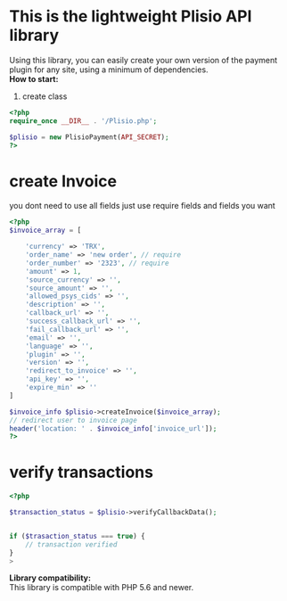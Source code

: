 # This is the lightweight Plisio API library

Using this library, you can easily create your own version of the payment plugin for any site, using a minimum of dependencies. <br>
**How to start:**

1. create class

```php
<?php
require_once __DIR__ . '/Plisio.php';

$plisio = new PlisioPayment(API_SECRET);
?>
```

# create Invoice

you dont need to use all fields just use require fields and fields you want

```php
<?php
$invoice_array = [

    'currency' => 'TRX',
    'order_name' => 'new order', // require
    'order_number' => '2323', // require
    'amount' => 1,
    'source_currency' => '',
    'source_amount' => '',
    'allowed_psys_cids' => '',
    'description' => '',
    'callback_url' => '',
    'success_callback_url' => '',
    'fail_callback_url' => '',
    'email' => '',
    'language' => '',
    'plugin' => '',
    'version' => '',
    'redirect_to_invoice' => '',
    'api_key' => '',
    'expire_min' => ''
]

$invoice_info $plisio->createInvoice($invoice_array);
// redirect user to invoice page
header('location: ' . $invoice_info['invoice_url']);
?>
```

# verify transactions

```php
<?php

$transaction_status = $plisio->verifyCallbackData();


if ($trasaction_status === true) {
    // transaction verified
}
>


```

**Library compatibility:** <br>
This library is compatible with PHP 5.6 and newer.
